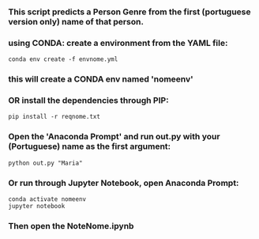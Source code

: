 ### This script predicts a Person Genre from the first (portuguese version only) name of that person.


### using CONDA: create a environment from the YAML file:
```
conda env create -f envnome.yml
```
### this will create a CONDA env named 'nomeenv'

### OR install the dependencies through PIP:
```
pip install -r reqnome.txt
```


### Open the 'Anaconda Prompt' and run out.py with your (Portuguese) name as the first argument:
```
python out.py "Maria"
```


### Or run through Jupyter Notebook, open Anaconda Prompt:
```
conda activate nomeenv
jupyter notebook
```

### Then open the NoteNome.ipynb